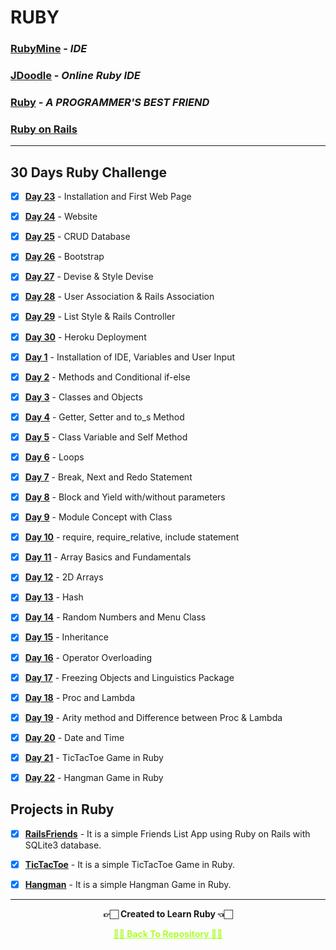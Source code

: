 # RUBY

### [RubyMine](https://www.jetbrains.com/ruby) - _IDE_

### [JDoodle](https://www.jdoodle.com/execute-ruby-online/) - _Online Ruby IDE_

### [Ruby](https://www.ruby-lang.org/en) - _A PROGRAMMER'S BEST FRIEND_

### [Ruby on Rails](https://rubyonrails.org)

---

## 30 Days Ruby Challenge

 - [x] **[Day 23](https://github.com/Amey-Thakur/RUBY/tree/main/Day%201%20-%20Day%208)** - Installation and First Web Page
 - [x] **[Day 24](https://github.com/Amey-Thakur/RUBY/tree/main/Day%201%20-%20Day%208)** - Website
 - [x] **[Day 25](https://github.com/Amey-Thakur/RUBY/tree/main/Day%201%20-%20Day%208)** - CRUD Database
 - [x] **[Day 26](https://github.com/Amey-Thakur/RUBY/tree/main/Day%201%20-%20Day%208)** - Bootstrap
 - [x] **[Day 27](https://github.com/Amey-Thakur/RUBY/tree/main/Day%201%20-%20Day%208)** - Devise & Style Devise
 - [x] **[Day 28](https://github.com/Amey-Thakur/RUBY/tree/main/Day%201%20-%20Day%208)** - User Association & Rails Association
 - [x] **[Day 29](https://github.com/Amey-Thakur/RUBY/tree/main/Day%201%20-%20Day%208)** - List Style & Rails Controller
 - [x] **[Day 30](https://github.com/Amey-Thakur/RUBY/tree/main/Day%201%20-%20Day%208)** - Heroku Deployment
 - [x] **[Day 1](https://github.com/Amey-Thakur/RUBY/tree/main/Day%209)** - Installation of IDE, Variables and User Input
 - [x] **[Day 2](https://github.com/Amey-Thakur/RUBY/tree/main/Day%2010)** - Methods and Conditional if-else
 - [x] **[Day 3](https://github.com/Amey-Thakur/RUBY/tree/main/Day%2011)** - Classes and Objects
 - [x] **[Day 4](https://github.com/Amey-Thakur/RUBY/tree/main/Day%2012)** - Getter, Setter and to_s Method
 - [x] **[Day 5](https://github.com/Amey-Thakur/RUBY/tree/main/Day%2013)** - Class Variable and Self Method
 - [x] **[Day 6](https://github.com/Amey-Thakur/RUBY/tree/main/Day%2014)** - Loops
 - [x] **[Day 7](https://github.com/Amey-Thakur/RUBY/tree/main/Day%2015)** - Break, Next and Redo Statement
 - [x] **[Day 8](https://github.com/Amey-Thakur/RUBY/tree/main/Day%2016)** - Block and Yield with/without parameters
 - [x] **[Day 9](https://github.com/Amey-Thakur/RUBY/tree/main/Day%2017)** - Module Concept with Class
 - [x] **[Day 10](https://github.com/Amey-Thakur/RUBY/tree/main/Day%2018)** - require, require_relative, include statement
 - [x] **[Day 11](https://github.com/Amey-Thakur/RUBY/tree/main/Day%2019)** - Array Basics and Fundamentals
 - [x] **[Day 12](https://github.com/Amey-Thakur/RUBY/tree/main/Day%2020)** - 2D Arrays
 - [x] **[Day 13](https://github.com/Amey-Thakur/RUBY/tree/main/Day%2021)** - Hash
 - [x] **[Day 14](https://github.com/Amey-Thakur/RUBY/tree/main/Day%2022)** - Random Numbers and Menu Class
 - [x] **[Day 15](https://github.com/Amey-Thakur/RUBY/tree/main/Day%2023)** - Inheritance
 - [x] **[Day 16](https://github.com/Amey-Thakur/RUBY/tree/main/Day%2024)** - Operator Overloading
 - [x] **[Day 17](https://github.com/Amey-Thakur/RUBY/tree/main/Day%2025)** - Freezing Objects and Linguistics Package
 - [x] **[Day 18](https://github.com/Amey-Thakur/RUBY/tree/main/Day%2026)** - Proc and Lambda
 - [x] **[Day 19](https://github.com/Amey-Thakur/RUBY/tree/main/Day%2027)** - Arity method and Difference between Proc & Lambda
 - [x] **[Day 20](https://github.com/Amey-Thakur/RUBY/tree/main/Day%2028)** - Date and Time
 - [x] **[Day 21]()** - TicTacToe Game in Ruby 
 - [x] **[Day 22](https://github.com/Amey-Thakur/RUBY/tree/main/Day%2029%20-%20Day%2030)** - Hangman Game in Ruby 


## Projects in Ruby

- [x] **[RailsFriends](https://github.com/Amey-Thakur/RAILSFRIENDS)** - It is a simple Friends List App using Ruby on Rails with SQLite3 database.

- [x] **[TicTacToe](https://github.com/Amey-Thakur/TIC-TAC-TOE-IN-RUBY)** - It is a simple TicTacToe Game in Ruby.

- [x] **[Hangman](https://github.com/Amey-Thakur/HANGMAN-IN-RUBY)** - It is a simple Hangman Game in Ruby.

---

<p align="center"> <b> 👉🏻 Created to Learn Ruby 👈🏻 <b> </p>
 
<p align="center"><a href='https://github.com/Amey-Thakur/RUBY', style='color: greenyellow;'> ✌🏻 Back To Repository ✌🏻</p>
